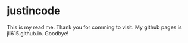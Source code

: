 # justincode
This is my read me. Thank you for comming to visit. My github pages is jli615.github.io. Goodbye!
